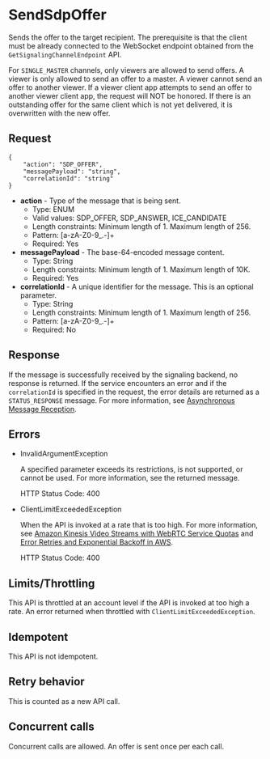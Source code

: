# SendSdpOffer<a name="kvswebrtc-websocket-apis3"></a>

Sends the offer to the target recipient\. The prerequisite is that the client must be already connected to the WebSocket endpoint obtained from the `GetSignalingChannelEndpoint` API\. 

For `SINGLE_MASTER` channels, only viewers are allowed to send offers\. A viewer is only allowed to send an offer to a master\. A viewer cannot send an offer to another viewer\. If a viewer client app attempts to send an offer to another viewer client app, the request will NOT be honored\. If there is an outstanding offer for the same client which is not yet delivered, it is overwritten with the new offer\.

## Request<a name="kvswebrtc-websocket-apis-3-request"></a>

```
{
    "action": "SDP_OFFER",
    "messagePayload": "string",
    "correlationId": "string"
}
```
+ **action** \- Type of the message that is being sent\.
  + Type: ENUM
  + Valid values: SDP\_OFFER, SDP\_ANSWER, ICE\_CANDIDATE
  + Length constraints: Minimum length of 1\. Maximum length of 256\.
  + Pattern: \[a\-zA\-Z0\-9\_\.\-\]\+
  + Required: Yes
+ **messagePayload** \- The base\-64\-encoded message content\.
  + Type: String
  + Length constraints: Minimum length of 1\. Maximum length of 10K\.
  + Required: Yes
+ **correlationId** \- A unique identifier for the message\. This is an optional parameter\.
  + Type: String
  + Length constraints: Minimum length of 1\. Maximum length of 256\.
  + Pattern: \[a\-zA\-Z0\-9\_\.\-\]\+
  + Required: No

## Response<a name="kvswebrtc-websocket-apis-3-response"></a>

If the message is successfully received by the signaling backend, no response is returned\. If the service encounters an error and if the `correlationId` is specified in the request, the error details are returned as a `STATUS_RESPONSE` message\. For more information, see [Asynchronous Message Reception](kvswebrtc-websocket-apis-7.md)\.

## Errors<a name="kvswebrtc-websocket-apis-3-errors"></a>
+ InvalidArgumentException

  A specified parameter exceeds its restrictions, is not supported, or cannot be used\. For more information, see the returned message\.

  HTTP Status Code: 400
+ ClientLimitExceededException

  When the API is invoked at a rate that is too high\. For more information, see [Amazon Kinesis Video Streams with WebRTC Service Quotas](kvswebrtc-limits.md) and [Error Retries and Exponential Backoff in AWS](https://docs.aws.amazon.com/general/latest/gr/api-retries.html)\.

  HTTP Status Code: 400

## Limits/Throttling<a name="kvswebrtc-websocket-apis-3-limits"></a>

This API is throttled at an account level if the API is invoked at too high a rate\. An error returned when throttled with `ClientLimitExceededException`\.

## Idempotent<a name="kvswebrtc-websocket-apis-3-idempotent"></a>

This API is not idempotent\.

## Retry behavior<a name="kvswebrtc-websocket-apis-3-retry"></a>

This is counted as a new API call\.

## Concurrent calls<a name="kvswebrtc-websocket-apis-3-concurrent"></a>

Concurrent calls are allowed\. An offer is sent once per each call\.